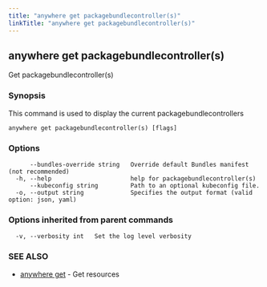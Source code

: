 ```yaml
---
title: "anywhere get packagebundlecontroller(s)"
linkTitle: "anywhere get packagebundlecontroller(s)"
---
```


## anywhere get packagebundlecontroller(s)

Get packagebundlecontroller(s)

### Synopsis

This command is used to display the current packagebundlecontrollers

```
anywhere get packagebundlecontroller(s) [flags]
```

### Options

```
      --bundles-override string   Override default Bundles manifest (not recommended)
  -h, --help                      help for packagebundlecontroller(s)
      --kubeconfig string         Path to an optional kubeconfig file.
  -o, --output string             Specifies the output format (valid option: json, yaml)
```

### Options inherited from parent commands

```
  -v, --verbosity int   Set the log level verbosity
```

### SEE ALSO

* [anywhere get](../anywhere_get/)	 - Get resources

